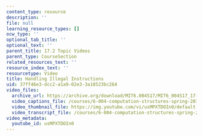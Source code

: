 ```yaml
---
content_type: resource
description: ''
file: null
learning_resource_types: []
ocw_type: ''
optional_tab_title: ''
optional_text: ''
parent_title: 17.2 Topic Videos
parent_type: CourseSection
related_resources_text: ''
resource_index_text: ''
resourcetype: Video
title: Handling Illegal Instructions
uid: 37ff46e3-dcc2-a1a9-02e3-3a18523bc264
video_files:
  archive_url: https://archive.org/download/MIT6.004S17/MIT6_004S17_17-02-04_300k.mp4
  video_captions_file: /courses/6-004-computation-structures-spring-2017/7a309cc0ce8e5e2dac99fb39bc56cd69_usMPXTDOIn0.vtt
  video_thumbnail_file: https://img.youtube.com/vi/usMPXTDOIn0/default.jpg
  video_transcript_file: /courses/6-004-computation-structures-spring-2017/0baf35eb560701888b6ed9b1d3bf06ab_usMPXTDOIn0.pdf
video_metadata:
  youtube_id: usMPXTDOIn0
---
```

